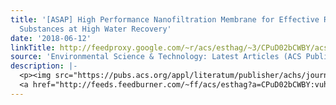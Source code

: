 ```yaml
---
title: '[ASAP] High Performance Nanofiltration Membrane for Effective Removal of Perfluoroalkyl
  Substances at High Water Recovery'
date: '2018-06-12'
linkTitle: http://feedproxy.google.com/~r/acs/esthag/~3/CPuD02bCWBY/acs.est.8b01040
source: 'Environmental Science & Technology: Latest Articles (ACS Publications)'
description: |-
  <p><img src="https://pubs.acs.org/appl/literatum/publisher/achs/journals/content/esthag/0/esthag.ahead-of-print/acs.est.8b01040/20180612/images/medium/es-2018-01040e_0007.gif" alt="TOC Graphic"/></p><div><cite>Environmental Science & Technology</cite></div><div>DOI: 10.1021/acs.est.8b01040</div><div class="feedflare">
  <a href="http://feeds.feedburner.com/~ff/acs/esthag?a=CPuD02bCWBY:vuhQv5Ez9Xg:yIl2AUoC8zA"><img src="http://feeds.feedburner.com/~ff/acs/esthag?d=yIl2AUoC8zA" border="0"></img></a>
---
```

